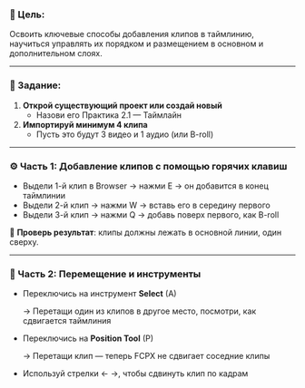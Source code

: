### **🎯 Цель:**

Освоить ключевые способы добавления клипов в таймлинию, научиться управлять их порядком и размещением в основном и дополнительном слоях.

---

### **📝 Задание:**

1. **Открой существующий проект или создай новый**
    - Назови его Практика 2.1 — Таймлайн
2. **Импортируй минимум 4 клипа**
    - Пусть это будут 3 видео и 1 аудио (или B-roll)

---

### **⚙️ Часть 1: Добавление клипов с помощью горячих клавиш**

- Выдели 1-й клип в Browser → нажми E → он добавится в конец таймлинии
- Выдели 2-й клип → нажми W → вставь его в середину первого
- Выдели 3-й клип → нажми Q → добавь поверх первого, как B-roll

🔹 **Проверь результат**: клипы должны лежать в основной линии, один сверху.

---

### **🔁 Часть 2: Перемещение и инструменты**

- Переключись на инструмент **Select** (A)
    
    → Перетащи один из клипов в другое место, посмотри, как сдвигается таймлиния
    
- Переключись на **Position Tool** (P)
    
    → Перетащи клип — теперь FCPX не сдвигает соседние клипы
    
- Используй стрелки ← →, чтобы сдвинуть клип по кадрам
